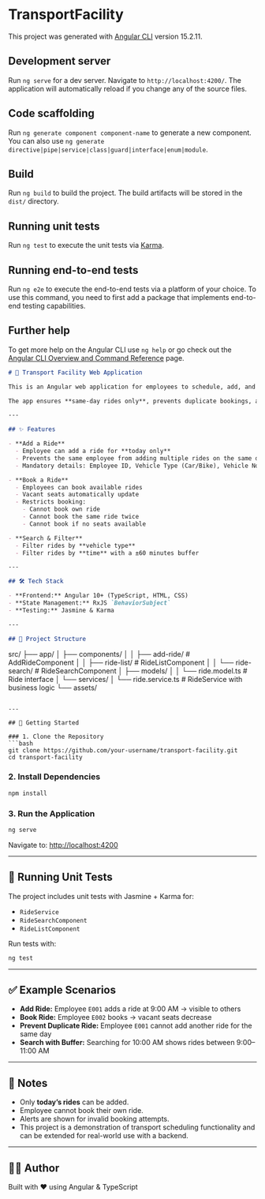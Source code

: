 # TransportFacility

This project was generated with [Angular CLI](https://github.com/angular/angular-cli) version 15.2.11.

## Development server

Run `ng serve` for a dev server. Navigate to `http://localhost:4200/`. The application will automatically reload if you change any of the source files.

## Code scaffolding

Run `ng generate component component-name` to generate a new component. You can also use `ng generate directive|pipe|service|class|guard|interface|enum|module`.

## Build

Run `ng build` to build the project. The build artifacts will be stored in the `dist/` directory.

## Running unit tests

Run `ng test` to execute the unit tests via [Karma](https://karma-runner.github.io).

## Running end-to-end tests

Run `ng e2e` to execute the end-to-end tests via a platform of your choice. To use this command, you need to first add a package that implements end-to-end testing capabilities.

## Further help

To get more help on the Angular CLI use `ng help` or go check out the [Angular CLI Overview and Command Reference](https://angular.io/cli) page.
```markdown
# 🚗 Transport Facility Web Application

This is an Angular web application for employees to schedule, add, and book pick-up/drop-off rides provided by their colleagues within the company.  

The app ensures **same-day rides only**, prevents duplicate bookings, and supports search/filter functionality with buffer time logic.

---

## ✨ Features

- **Add a Ride**
  - Employee can add a ride for **today only**
  - Prevents the same employee from adding multiple rides on the same day
  - Mandatory details: Employee ID, Vehicle Type (Car/Bike), Vehicle No, Vacant Seats, Time, Pickup Point, Destination

- **Book a Ride**
  - Employees can book available rides
  - Vacant seats automatically update
  - Restricts booking:
    - Cannot book own ride
    - Cannot book the same ride twice
    - Cannot book if no seats available

- **Search & Filter**
  - Filter rides by **vehicle type**
  - Filter rides by **time** with a ±60 minutes buffer

---

## 🛠️ Tech Stack

- **Frontend:** Angular 10+ (TypeScript, HTML, CSS)
- **State Management:** RxJS `BehaviorSubject`
- **Testing:** Jasmine & Karma

---

## 📂 Project Structure

```

src/
├── app/
│   ├── components/
│   │   ├── add-ride/          # AddRideComponent
│   │   ├── ride-list/         # RideListComponent
│   │   └── ride-search/       # RideSearchComponent
│   ├── models/
│   │   └── ride.model.ts      # Ride interface
│   └── services/
│       └── ride.service.ts    # RideService with business logic
└── assets/

````

---

## 🚀 Getting Started

### 1. Clone the Repository
```bash
git clone https://github.com/your-username/transport-facility.git
cd transport-facility
````

### 2. Install Dependencies

```bash
npm install
```

### 3. Run the Application

```bash
ng serve
```

Navigate to: [http://localhost:4200](http://localhost:4200)

---

## 🧪 Running Unit Tests

The project includes unit tests with Jasmine + Karma for:

* `RideService`
* `RideSearchComponent`
* `RideListComponent`

Run tests with:

```bash
ng test
```

---

## ✅ Example Scenarios

* **Add Ride:** Employee `E001` adds a ride at 9:00 AM → visible to others
* **Book Ride:** Employee `E002` books → vacant seats decrease
* **Prevent Duplicate Ride:** Employee `E001` cannot add another ride for the same day
* **Search with Buffer:** Searching for 10:00 AM shows rides between 9:00–11:00 AM

---

## 📌 Notes

* Only **today’s rides** can be added.
* Employee cannot book their own ride.
* Alerts are shown for invalid booking attempts.
* This project is a demonstration of transport scheduling functionality and can be extended for real-world use with a backend.

---

## 👩‍💻 Author

Built with ❤️ using Angular & TypeScript

```
```

